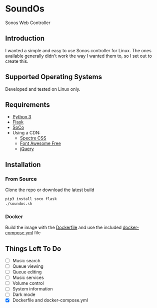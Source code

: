 # SoundOs
Sonos Web Controller

## Introduction
I wanted a simple and easy to use Sonos controller for Linux. The ones available generally didn't work the way I wanted them to, so I set out to create this.

## Supported Operating Systems
Developed and tested on Linux only.

## Requirements
* [Python 3](https://www.python.org/)
* [Flask](https://palletsprojects.com/p/flask/)
* [SoCo](https://python-soco.com/)
* Using a CDN:
  * [Spectre CSS](https://picturepan2.github.io/spectre/)
  * [Font Awesome Free](https://fontawesome.com/)
  * [jQuery](https://www.jquery.com/)

## Installation
### From Source
Clone the repo or download the latest build
```bash
pip3 install soco flask
./soundos.sh
```
### Docker
Build the image with the [Dockerfile](Dockerfile) and use the included [docker-compose.yml](docker-compose.yml) file

## Things Left To Do
- [ ] Music search
- [ ] Queue viewing
- [ ] Queue editing
- [ ] Music services
- [ ] Volume control
- [ ] System information
- [ ] Dark mode
- [X] Dockerfile and docker-compose.yml